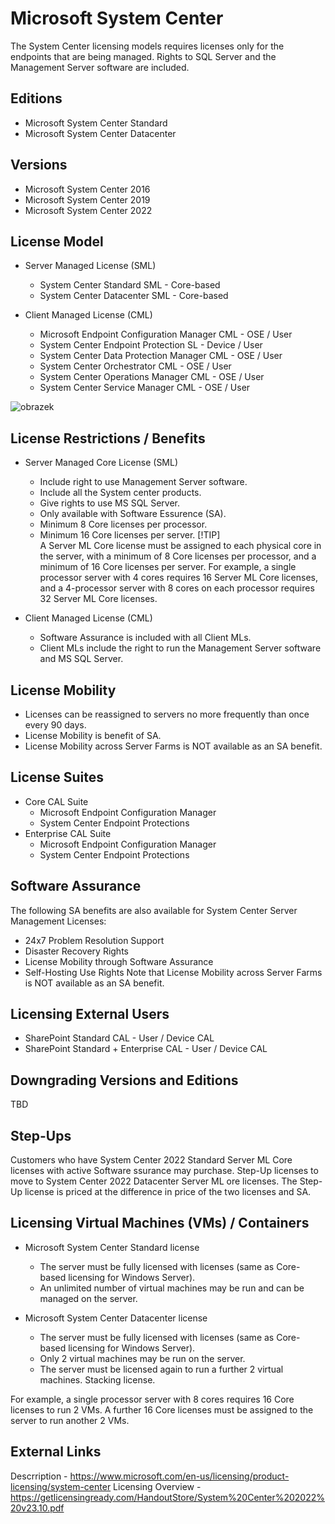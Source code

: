 # Microsoft System Center
The System Center licensing models requires licenses only for the endpoints that are being managed. Rights to SQL Server and the Management Server software are included.

## Editions
- Microsoft System Center Standard
- Microsoft System Center Datacenter

## Versions
- Microsoft System Center 2016
- Microsoft System Center 2019
- Microsoft System Center 2022

## License Model
- Server Managed License (SML)
    - System Center Standard SML - Core-based
    - System Center Datacenter SML - Core-based

- Client Managed License (CML)
    - Microsoft Endpoint Configuration Manager CML - OSE / User
    - System Center Endpoint Protection SL - Device / User
    - System Center Data Protection Manager CML - OSE / User
    - System Center Orchestrator CML - OSE / User
    - System Center Operations Manager CML - OSE / User
    - System Center Service Manager CML - OSE / User

![obrazek](https://github.com/JiriSlof/KnowledgeBase/assets/168433423/ef15f8be-c150-48cc-8b47-7a528cade992)


## License Restrictions / Benefits
- Server Managed Core License (SML)
    - Include right to use Management Server software.
    - Include all the System center products.
    - Give rights to use MS SQL Server.
    - Only available with Software Essurence (SA).      
    - Minimum 8 Core licenses per processor.
    - Minimum 16 Core licenses per server.
[!TIP]      
A Server ML Core license must be assigned to each physical core in the server, with a minimum of 8 Core licenses per processor, and a minimum of 16 Core licenses per server.
For example, a single processor server with 4 cores requires 16 Server ML Core licenses, and a 4-processor server with 8 cores on each processor requires 32 Server ML Core licenses.

- Client Managed License (CML)
    - Software Assurance is included with all Client MLs.
    - Client MLs include the right to run the Management Server
software and MS SQL Server.

## License Mobility
- Licenses can be reassigned to servers no more frequently than once every 90 days.
- License Mobility is benefit of SA.
- License Mobility across Server Farms is NOT available as an SA benefit.

## License Suites
- Core CAL Suite
    - Microsoft Endpoint Configuration Manager
    - System Center Endpoint Protections
- Enterprise CAL Suite
    - Microsoft Endpoint Configuration Manager
    - System Center Endpoint Protections

## Software Assurance
The following SA benefits are also available for System Center Server Management Licenses:
- 24x7 Problem Resolution Support
- Disaster Recovery Rights
- License Mobility through Software Assurance
- Self-Hosting Use Rights
Note that License Mobility across Server Farms is NOT available as an SA benefit.

## Licensing External Users
- SharePoint Standard CAL - User / Device CAL
- SharePoint Standard + Enterprise CAL - User / Device CAL

## Downgrading Versions and Editions
TBD

## Step-Ups
Customers who have System Center 2022 Standard Server ML Core licenses with active Software ssurance may purchase. Step-Up licenses to move to System Center 2022 Datacenter Server ML ore licenses.
The Step-Up license is priced at the difference in price of the two licenses and SA.

## Licensing Virtual Machines (VMs) / Containers
- Microsoft System Center Standard license  
    - The server must be fully licensed with  licenses (same as Core-based licensing for Windows Server).
    - An unlimited number of virtual machines may be run and can be managed on the server.
  
- Microsoft System Center Datacenter license
    - The server must be fully licensed with  licenses (same as Core-based licensing for Windows Server).
    - Only 2 virtual machines may be run on the server.
    - The server must be licensed again to run a further 2 virtual machines. Stacking license.

For example, a single processor server with 8 cores requires 16 Core licenses to run 2 VMs. A further 16 Core licenses must be assigned to the server to run another 2 VMs.

## External Links
Descrription - https://www.microsoft.com/en-us/licensing/product-licensing/system-center
Licensing Overview - https://getlicensingready.com/HandoutStore/System%20Center%202022%20v23.10.pdf
